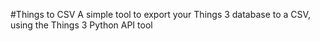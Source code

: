 #Things to CSV
A simple tool to export your Things 3 database to a CSV, using the Things 3 Python API tool
